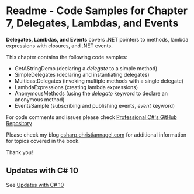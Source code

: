 # Readme - Code Samples for Chapter 7, Delegates, Lambdas, and Events

**Delegates, Lambdas, and Events** covers .NET pointers to methods, lambda expressions with closures, and .NET events.

This chapter contains the following code samples:

* GetAStringDemo (declaring a *delegate* to a simple method)
* SimpleDelegates (declaring and instantiating delegates)
* MulticastDelegates (invoking multiple methods with a single delegate)
* LambdaExpressions (creating lambda expressions)
* AnonymousMethods (using the *delegate* keyword to declare an anonymous method)
* EventsSample (subscribing and publishing events, *event* keyword)
 
For code comments and issues please check [Professional C#'s GitHub Repository](https://github.com/ProfessionalCSharp/ProfessionalCSharp2021)

Please check my blog [csharp.christiannagel.com](https://csharp.christiannagel.com "csharp.christiannagel.com") for additional information for topics covered in the book.

Thank you!

## Updates with C# 10

See [Updates with C# 10](../../Dotnet6Updates.md)